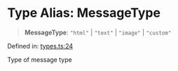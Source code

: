 # Type Alias: MessageType

> **MessageType**: `"html"` \| `"text"` \| `"image"` \| `"custom"`

Defined in: [types.ts:24](https://github.com/GeoDaCenter/openassistant/blob/a1f850931f3d8289e0a4c297ef4b317a2f84235b/packages/core/src/types.ts#L24)

Type of message type
